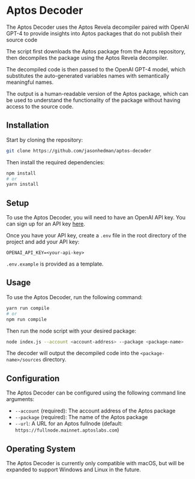 # Aptos Decoder

The Aptos Decoder uses the Aptos Revela decompiler paired with OpenAI GPT-4 to provide insights into Aptos packages that do not publish their source code

The script first downloads the Aptos package from the Aptos repository, then decompiles the package using the Aptos Revela decompiler. 

The decompiled code is then passed to the OpenAI GPT-4 model, which substitutes the auto-generated variables names with semantically meaningful names. 

The output is a human-readable version of the Aptos package, which can be used to understand the functionality of the package without having access to the source code.

## Installation

Start by cloning the repository:

```bash
git clone https://github.com/jasonhedman/aptos-decoder
```

Then install the required dependencies:

```bash
npm install
# or
yarn install
```

## Setup

To use the Aptos Decoder, you will need to have an OpenAI API key. You can sign up for an API key [here](https://beta.openai.com/signup/).

Once you have your API key, create a `.env` file in the root directory of the project and add your API key:

```env
OPENAI_API_KEY=<your-api-key>
```

`.env.example` is provided as a template.


## Usage

To use the Aptos Decoder, run the following command:

```bash
yarn run compile
# or
npm run compile
```

Then run the node script with your desired package:

```bash
node index.js --account <account-address> --package <package-name>
```

The decoder will output the decompiled code into the `<package-name>/sources` directory.

## Configuration

The Aptos Decoder can be configured using the following command line arguments:

- `--account` (required): The account address of the Aptos package
- `--package` (required): The name of the Aptos package
- `--url`: A URL for an Aptos fullnode (default: `https://fullnode.mainnet.aptoslabs.com`)

## Operating System

The Aptos Decoder is currently only compatible with macOS, but will be expanded to support Windows and Linux in the future.
